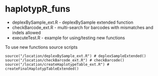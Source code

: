 # haplotypR_funs

* deplexBySample_ext.R - deplexBySample extended function
* checkBarcode_ext.R - multi-search for barcodes with mismatches and indels allowed
* executeTest.R - example for using/testing new functions

To use new functions source scripts
```{r}
source("/location/deplexBySample_ext.R") # deplexSampleExtended()
source("/location/checkBarcode_ext.R") # checkBarcode()
source("/location/createHaplotypeTable_ext.R") # createFinalHaplotypTableExtended()
```
